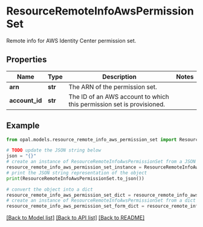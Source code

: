 # ResourceRemoteInfoAwsPermissionSet

Remote info for AWS Identity Center permission set.

## Properties

Name | Type | Description | Notes
------------ | ------------- | ------------- | -------------
**arn** | **str** | The ARN of the permission set. | 
**account_id** | **str** | The ID of an AWS account to which this permission set is provisioned. | 

## Example

```python
from opal.models.resource_remote_info_aws_permission_set import ResourceRemoteInfoAwsPermissionSet

# TODO update the JSON string below
json = "{}"
# create an instance of ResourceRemoteInfoAwsPermissionSet from a JSON string
resource_remote_info_aws_permission_set_instance = ResourceRemoteInfoAwsPermissionSet.from_json(json)
# print the JSON string representation of the object
print(ResourceRemoteInfoAwsPermissionSet.to_json())

# convert the object into a dict
resource_remote_info_aws_permission_set_dict = resource_remote_info_aws_permission_set_instance.to_dict()
# create an instance of ResourceRemoteInfoAwsPermissionSet from a dict
resource_remote_info_aws_permission_set_form_dict = resource_remote_info_aws_permission_set.from_dict(resource_remote_info_aws_permission_set_dict)
```
[[Back to Model list]](../README.md#documentation-for-models) [[Back to API list]](../README.md#documentation-for-api-endpoints) [[Back to README]](../README.md)


